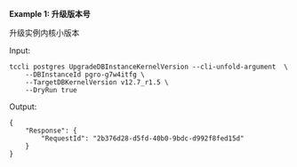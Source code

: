 **Example 1: 升级版本号**

升级实例内核小版本

Input: 

```
tccli postgres UpgradeDBInstanceKernelVersion --cli-unfold-argument  \
    --DBInstanceId pgro-g7w4itfg \
    --TargetDBKernelVersion v12.7_r1.5 \
    --DryRun true
```

Output: 
```
{
    "Response": {
        "RequestId": "2b376d28-d5fd-40b0-9bdc-d992f8fed15d"
    }
}
```


